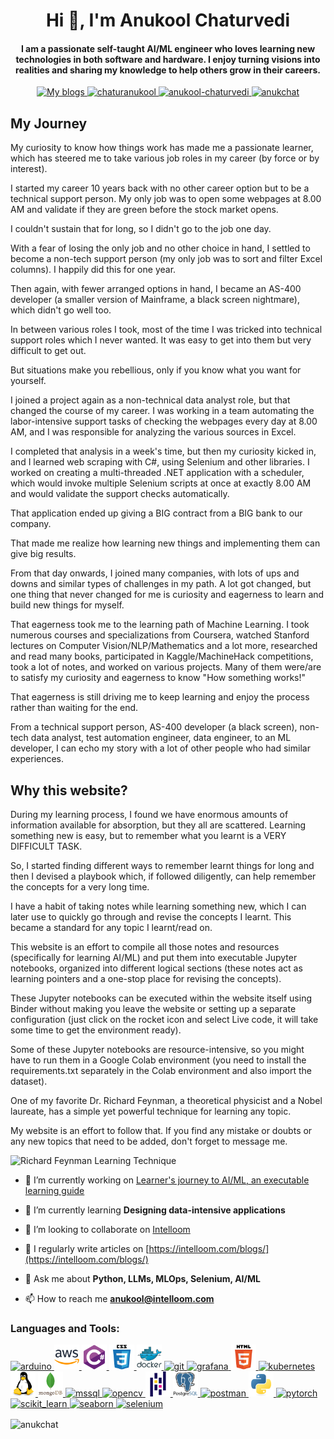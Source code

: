 <h1 align="center">Hi 👋, I'm Anukool Chaturvedi</h1>
<h4 align="center">
  I am a passionate self-taught AI/ML engineer who loves learning new technologies in both software and hardware. I enjoy turning visions into realities and sharing my knowledge to help others grow in their careers.
</h4>

<div align="center">
  <a href="https://intelloom.com/" target="blank">
    <img src="https://custom-icon-badges.demolab.com/badge/-Intelloom-160132?style=for-the-badge&logo=intelloom" alt="My blogs" />
  </a>
  <a href="https://twitter.com/chaturanukool" target="blank">
    <img src="https://img.shields.io/badge/X-000000?style=for-the-badge&logo=x&logoColor=white" alt="chaturanukool"/>
  </a>
  <a href="https://linkedin.com/in/anukool-chaturvedi" target="blank">
    <img src="https://img.shields.io/badge/LinkedIn-0077B5?style=for-the-badge&logo=linkedin" alt="anukool-chaturvedi"/>
  </a>
  <a href="https://github.com/anukchat" target="blank">
    <img src="https://img.shields.io/badge/GitHub-100000?style=for-the-badge&logo=github" alt="anukchat"/>
  </a>
</div>

  ## My Journey

  My curiosity to know how things work has made me a passionate learner, which has steered me to take various job roles in my career (by force or by interest).

  I started my career 10 years back with no other career option but to be a technical support person. My only job was to open some webpages at 8.00 AM and validate if they are green before the stock market opens.

  I couldn't sustain that for long, so I didn't go to the job one day.

  With a fear of losing the only job and no other choice in hand, I settled to become a non-tech support person (my only job was to sort and filter Excel columns). I happily did this for one year.

  Then again, with fewer arranged options in hand, I became an AS-400 developer (a smaller version of Mainframe, a black screen nightmare), which didn't go well too.

  In between various roles I took, most of the time I was tricked into technical support roles which I never wanted. It was easy to get into them but very difficult to get out.

  But situations make you rebellious, only if you know what you want for yourself.

  I joined a project again as a non-technical data analyst role, but that changed the course of my career. I was working in a team automating the labor-intensive support tasks of checking the webpages every day at 8.00 AM, and I was responsible for analyzing the various sources in Excel.

  I completed that analysis in a week's time, but then my curiosity kicked in, and I learned web scraping with C#, using Selenium and other libraries. I worked on creating a multi-threaded .NET application with a scheduler, which would invoke multiple Selenium scripts at once at exactly 8.00 AM and would validate the support checks automatically.

  That application ended up giving a BIG contract from a BIG bank to our company.

  That made me realize how learning new things and implementing them can give big results.

  From that day onwards, I joined many companies, with lots of ups and downs and similar types of challenges in my path. A lot got changed, but one thing that never changed for me is curiosity and eagerness to learn and build new things for myself.

  That eagerness took me to the learning path of Machine Learning. I took numerous courses and specializations from Coursera, watched Stanford lectures on Computer Vision/NLP/Mathematics and a lot more, researched and read many books, participated in Kaggle/MachineHack competitions, took a lot of notes, and worked on various projects. Many of them were/are to satisfy my curiosity and eagerness to know "How something works!"

  That eagerness is still driving me to keep learning and enjoy the process rather than waiting for the end.

  From a technical support person, AS-400 developer (a black screen), non-tech data analyst, test automation engineer, data engineer, to an ML developer, I can echo my story with a lot of other people who had similar experiences.

  ## Why this website?

  During my learning process, I found we have enormous amounts of information available for absorption, but they all are scattered. Learning something new is easy, but to remember what you learnt is a VERY DIFFICULT TASK.

  So, I started finding different ways to remember learnt things for long and then I devised a playbook which, if followed diligently, can help remember the concepts for a very long time.

  I have a habit of taking notes while learning something new, which I can later use to quickly go through and revise the concepts I learnt. This became a standard for any topic I learnt/read on.

  This website is an effort to compile all those notes and resources (specifically for learning AI/ML) and put them into executable Jupyter notebooks, organized into different logical sections (these notes act as learning pointers and a one-stop place for revising the concepts).

  These Jupyter notebooks can be executed within the website itself using Binder without making you leave the website or setting up a separate configuration (just click on the rocket icon and select Live code, it will take some time to get the environment ready).

  Some of these Jupyter notebooks are resource-intensive, so you might have to run them in a Google Colab environment (you need to install the requirements.txt separately in the Colab environment and also import the dataset).

  One of my favorite Dr. Richard Feynman, a theoretical physicist and a Nobel laureate, has a simple yet powerful technique for learning any topic.

  My website is an effort to follow that. If you find any mistake or doubts or any new topics that need to be added, don't forget to message me.

  ![Richard Feynman Learning Technique](feynman-technique.png)
</details>

- 🔭 I’m currently working on [Learner's journey to AI/ML, an executable learning guide](https://github.com/anukchat/anukchat.github.io)

- 🌱 I’m currently learning **Designing data-intensive applications**

- 👯 I’m looking to collaborate on [Intelloom](https://www.intelloom.com)

- 📝 I regularly write articles on [https://intelloom.com/blogs/](https://intelloom.com/blogs/)

- 💬 Ask me about **Python, LLMs, MLOps, Selenium, AI/ML**

- 📫 How to reach me **anukool@intelloom.com**

<h3 align="left">Languages and Tools:</h3>
<p align="left">
  <a href="https://www.arduino.cc/" target="_blank" rel="noreferrer">
    <img src="https://cdn.worldvectorlogo.com/logos/arduino-1.svg" alt="arduino" width="40" height="40"/>
  </a>
  <a href="https://aws.amazon.com" target="_blank" rel="noreferrer">
    <img src="https://raw.githubusercontent.com/devicons/devicon/master/icons/amazonwebservices/amazonwebservices-original-wordmark.svg" alt="aws" width="40" height="40"/>
  </a>
  <a href="https://www.w3schools.com/cs/" target="_blank" rel="noreferrer">
    <img src="https://raw.githubusercontent.com/devicons/devicon/master/icons/csharp/csharp-original.svg" alt="csharp" width="40" height="40"/>
  </a>
  <a href="https://www.w3schools.com/css/" target="_blank" rel="noreferrer">
    <img src="https://raw.githubusercontent.com/devicons/devicon/master/icons/css3/css3-original-wordmark.svg" alt="css3" width="40" height="40"/>
  </a>
  <a href="https://www.docker.com/" target="_blank" rel="noreferrer">
    <img src="https://raw.githubusercontent.com/devicons/devicon/master/icons/docker/docker-original-wordmark.svg" alt="docker" width="40" height="40"/>
  </a>
  <a href="https://git-scm.com/" target="_blank" rel="noreferrer">
    <img src="https://www.vectorlogo.zone/logos/git-scm/git-scm-icon.svg" alt="git" width="40" height="40"/>
  </a>
  <a href="https://grafana.com" target="_blank" rel="noreferrer">
    <img src="https://www.vectorlogo.zone/logos/grafana/grafana-icon.svg" alt="grafana" width="40" height="40"/>
  </a>
  <a href="https://www.w3.org/html/" target="_blank" rel="noreferrer">
    <img src="https://raw.githubusercontent.com/devicons/devicon/master/icons/html5/html5-original-wordmark.svg" alt="html5" width="40" height="40"/>
  </a>
  <a href="https://kubernetes.io" target="_blank" rel="noreferrer">
    <img src="https://www.vectorlogo.zone/logos/kubernetes/kubernetes-icon.svg" alt="kubernetes" width="40" height="40"/>
  </a>
  <a href="https://www.linux.org/" target="_blank" rel="noreferrer">
    <img src="https://raw.githubusercontent.com/devicons/devicon/master/icons/linux/linux-original.svg" alt="linux" width="40" height="40"/>
  </a>
  <a href="https://www.mongodb.com/" target="_blank" rel="noreferrer">
    <img src="https://raw.githubusercontent.com/devicons/devicon/master/icons/mongodb/mongodb-original-wordmark.svg" alt="mongodb" width="40" height="40"/>
  </a>
  <a href="https://www.microsoft.com/en-us/sql-server" target="_blank" rel="noreferrer">
    <img src="https://www.svgrepo.com/show/303229/microsoft-sql-server-logo.svg" alt="mssql" width="40" height="40"/>
  </a>
  <a href="https://opencv.org/" target="_blank" rel="noreferrer">
    <img src="https://www.vectorlogo.zone/logos/opencv/opencv-icon.svg" alt="opencv" width="40" height="40"/>
  </a>
  <a href="https://pandas.pydata.org/" target="_blank" rel="noreferrer">
    <img src="https://raw.githubusercontent.com/devicons/devicon/2ae2a900d2f041da66e950e4d48052658d850630/icons/pandas/pandas-original.svg" alt="pandas" width="40" height="40"/>
  </a>
  <a href="https://www.postgresql.org" target="_blank" rel="noreferrer">
    <img src="https://raw.githubusercontent.com/devicons/devicon/master/icons/postgresql/postgresql-original-wordmark.svg" alt="postgresql" width="40" height="40"/>
  </a>
  <a href="https://postman.com" target="_blank" rel="noreferrer">
    <img src="https://www.vectorlogo.zone/logos/getpostman/getpostman-icon.svg" alt="postman" width="40" height="40"/>
  </a>
  <a href="https://www.python.org" target="_blank" rel="noreferrer">
    <img src="https://raw.githubusercontent.com/devicons/devicon/master/icons/python/python-original.svg" alt="python" width="40" height="40"/>
  </a>
  <a href="https://pytorch.org/" target="_blank" rel="noreferrer">
    <img src="https://www.vectorlogo.zone/logos/pytorch/pytorch-icon.svg" alt="pytorch" width="40" height="40"/>
  </a>
  <a href="https://scikit-learn.org/" target="_blank" rel="noreferrer">
    <img src="https://upload.wikimedia.org/wikipedia/commons/0/05/Scikit_learn_logo_small.svg" alt="scikit_learn" width="40" height="40"/>
  </a>
  <a href="https://seaborn.pydata.org/" target="_blank" rel="noreferrer">
    <img src="https://seaborn.pydata.org/_images/logo-mark-lightbg.svg" alt="seaborn" width="40" height="40"/>
  </a>
  <a href="https://www.selenium.dev" target="_blank" rel="noreferrer">
    <img src="https://raw.githubusercontent.com/detain/svg-logos/780f25886640cef088af994181646db2f6b1a3f8/svg/selenium-logo.svg" alt="selenium" width="40" height="40"/>
  </a>
</p>

<p>
  <img align="center" src="https://github-readme-stats.vercel.app/api/top-langs?username=anukchat&show_icons=true&locale=en&layout=compact" alt="anukchat"/>
</p>